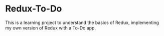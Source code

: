# Redux-To-Do
This is a learning project to understand the basics of Redux, implementing my own version of Redux with a To-Do app.
